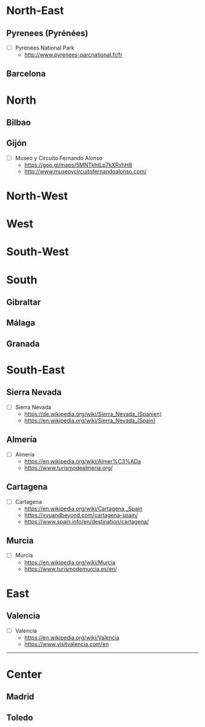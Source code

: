 # North-East

## Pyrenees (Pyrénées)
- [ ] Pyrénées National Park
  - http://www.pyrenees-parcnational.fr/fr

## Barcelona

# North

##  Bilbao 

## Gijón 
- [ ] Museo y Circuito Fernando Alonso
  - https://goo.gl/maps/5MNTkhtLp7kXRxhH8
  - http://www.museoycircuitofernandoalonso.com/

# North-West

# West

# South-West

# South

## Gibraltar

## Málaga 

## Granada

# South-East

## Sierra Nevada
- [ ] Sierra Nevada
  - https://de.wikipedia.org/wiki/Sierra_Nevada_(Spanien)
  - https://en.wikipedia.org/wiki/Sierra_Nevada_(Spain)

## Almería
- [ ] Almería
  - https://en.wikipedia.org/wiki/Almer%C3%ADa
  - https://www.turismodealmeria.org/

## Cartagena
- [ ] Cartagena
  - https://en.wikipedia.org/wiki/Cartagena,_Spain
  - https://xyuandbeyond.com/cartagena-spain/
  - https://www.spain.info/en/destination/cartagena/

## Murcia
- [ ] Murcia
  - https://en.wikipedia.org/wiki/Murcia
  - https://www.turismodemurcia.es/en/

# East

## Valencia
- [ ] Valencia
  - https://en.wikipedia.org/wiki/Valencia
  - https://www.visitvalencia.com/en

---

# Center

## Madrid

## Toledo


